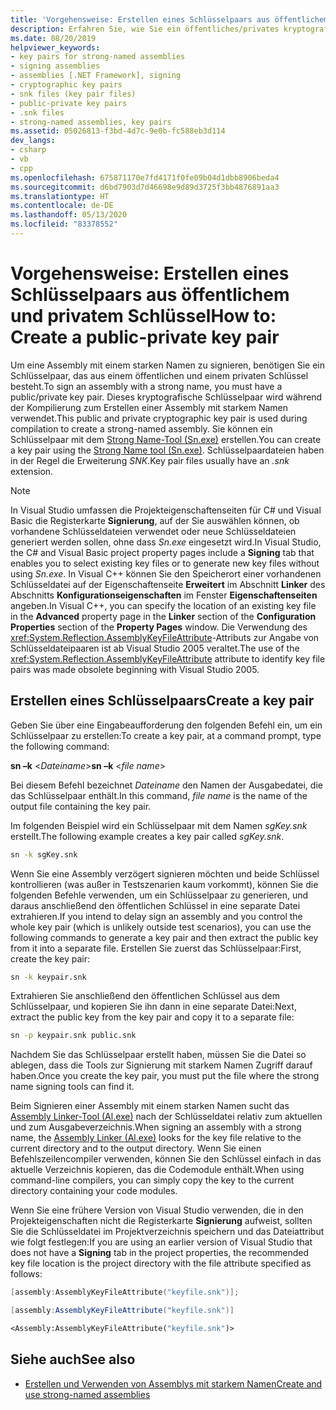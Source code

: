 ```yaml
---
title: 'Vorgehensweise: Erstellen eines Schlüsselpaars aus öffentlichem und privatem Schlüssel'
description: Erfahren Sie, wie Sie ein öffentliches/privates kryptografisches Schlüsselpaar erstellen, mit dem während der Kompilierung eine Assembly mit starkem Namen erstellt wird.
ms.date: 08/20/2019
helpviewer_keywords:
- key pairs for strong-named assemblies
- signing assemblies
- assemblies [.NET Framework], signing
- cryptographic key pairs
- snk files (key pair files)
- public-private key pairs
- .snk files
- strong-named assemblies, key pairs
ms.assetid: 05026813-f3bd-4d7c-9e0b-fc588eb3d114
dev_langs:
- csharp
- vb
- cpp
ms.openlocfilehash: 675871170e7fd4171f0fe09b04d1dbb8906beda4
ms.sourcegitcommit: d6bd7903d7d46698e9d89d3725f3bb4876891aa3
ms.translationtype: HT
ms.contentlocale: de-DE
ms.lasthandoff: 05/13/2020
ms.locfileid: "83378552"
---
```

# <a name="how-to-create-a-public-private-key-pair"></a><span data-ttu-id="8be07-103">Vorgehensweise: Erstellen eines Schlüsselpaars aus öffentlichem und privatem Schlüssel</span><span class="sxs-lookup"><span data-stu-id="8be07-103">How to: Create a public-private key pair</span></span>

<span data-ttu-id="8be07-104">Um eine Assembly mit einem starken Namen zu signieren, benötigen Sie ein Schlüsselpaar, das aus einem öffentlichen und einem privaten Schlüssel besteht.</span><span class="sxs-lookup"><span data-stu-id="8be07-104">To sign an assembly with a strong name, you must have a public/private key pair.</span></span> <span data-ttu-id="8be07-105">Dieses kryptografische Schlüsselpaar wird während der Kompilierung zum Erstellen einer Assembly mit starkem Namen verwendet.</span><span class="sxs-lookup"><span data-stu-id="8be07-105">This public and private cryptographic key pair is used during compilation to create a strong-named assembly.</span></span> <span data-ttu-id="8be07-106">Sie können ein Schlüsselpaar mit dem [Strong Name-Tool (Sn.exe)](../../framework/tools/sn-exe-strong-name-tool.md) erstellen.</span><span class="sxs-lookup"><span data-stu-id="8be07-106">You can create a key pair using the [Strong Name tool (Sn.exe)](../../framework/tools/sn-exe-strong-name-tool.md).</span></span> <span data-ttu-id="8be07-107">Schlüsselpaardateien haben in der Regel die Erweiterung *SNK*.</span><span class="sxs-lookup"><span data-stu-id="8be07-107">Key pair files usually have an *.snk* extension.</span></span>

> [!NOTE]
> <span data-ttu-id="8be07-108">In Visual Studio umfassen die Projekteigenschaftenseiten für C# und Visual Basic die Registerkarte **Signierung**, auf der Sie auswählen können, ob vorhandene Schlüsseldateien verwendet oder neue Schlüsseldateien generiert werden sollen, ohne dass *Sn.exe* eingesetzt wird.</span><span class="sxs-lookup"><span data-stu-id="8be07-108">In Visual Studio, the C# and Visual Basic project property pages include a **Signing** tab that enables you to select existing key files or to generate new key files without using *Sn.exe*.</span></span> <span data-ttu-id="8be07-109">In Visual C++ können Sie den Speicherort einer vorhandenen Schlüsseldatei auf der Eigenschaftenseite **Erweitert** im Abschnitt **Linker** des Abschnitts **Konfigurationseigenschaften** im Fenster **Eigenschaftenseiten** angeben.</span><span class="sxs-lookup"><span data-stu-id="8be07-109">In Visual C++, you can specify the location of an existing key file in the **Advanced** property page in the **Linker** section of the **Configuration Properties** section of the **Property Pages** window.</span></span> <span data-ttu-id="8be07-110">Die Verwendung des <xref:System.Reflection.AssemblyKeyFileAttribute>-Attributs zur Angabe von Schlüsseldateipaaren ist ab Visual Studio 2005 veraltet.</span><span class="sxs-lookup"><span data-stu-id="8be07-110">The use of the <xref:System.Reflection.AssemblyKeyFileAttribute> attribute to identify key file pairs was made obsolete beginning with Visual Studio 2005.</span></span>

## <a name="create-a-key-pair"></a><span data-ttu-id="8be07-111">Erstellen eines Schlüsselpaars</span><span class="sxs-lookup"><span data-stu-id="8be07-111">Create a key pair</span></span>

<span data-ttu-id="8be07-112">Geben Sie über eine Eingabeaufforderung den folgenden Befehl ein, um ein Schlüsselpaar zu erstellen:</span><span class="sxs-lookup"><span data-stu-id="8be07-112">To create a key pair, at a command prompt, type the following command:</span></span>

<span data-ttu-id="8be07-113">**sn –k** \<*Dateiname*></span><span class="sxs-lookup"><span data-stu-id="8be07-113">**sn –k** \<*file name*></span></span>

<span data-ttu-id="8be07-114">Bei diesem Befehl bezeichnet *Dateiname* den Namen der Ausgabedatei, die das Schlüsselpaar enthält.</span><span class="sxs-lookup"><span data-stu-id="8be07-114">In this command, *file name* is the name of the output file containing the key pair.</span></span>

<span data-ttu-id="8be07-115">Im folgenden Beispiel wird ein Schlüsselpaar mit dem Namen *sgKey.snk* erstellt.</span><span class="sxs-lookup"><span data-stu-id="8be07-115">The following example creates a key pair called *sgKey.snk*.</span></span>

```cmd
sn -k sgKey.snk
```

<span data-ttu-id="8be07-116">Wenn Sie eine Assembly verzögert signieren möchten und beide Schlüssel kontrollieren (was außer in Testszenarien kaum vorkommt), können Sie die folgenden Befehle verwenden, um ein Schlüsselpaar zu generieren, und daraus anschließend den öffentlichen Schlüssel in eine separate Datei extrahieren.</span><span class="sxs-lookup"><span data-stu-id="8be07-116">If you intend to delay sign an assembly and you control the whole key pair (which is unlikely outside test scenarios), you can use the following commands to generate a key pair and then extract the public key from it into a separate file.</span></span> <span data-ttu-id="8be07-117">Erstellen Sie zuerst das Schlüsselpaar:</span><span class="sxs-lookup"><span data-stu-id="8be07-117">First, create the key pair:</span></span>

```cmd
sn -k keypair.snk
```

<span data-ttu-id="8be07-118">Extrahieren Sie anschließend den öffentlichen Schlüssel aus dem Schlüsselpaar, und kopieren Sie ihn dann in eine separate Datei:</span><span class="sxs-lookup"><span data-stu-id="8be07-118">Next, extract the public key from the key pair and copy it to a separate file:</span></span>

```cmd
sn -p keypair.snk public.snk
```

<span data-ttu-id="8be07-119">Nachdem Sie das Schlüsselpaar erstellt haben, müssen Sie die Datei so ablegen, dass die Tools zur Signierung mit starkem Namen Zugriff darauf haben.</span><span class="sxs-lookup"><span data-stu-id="8be07-119">Once you create the key pair, you must put the file where the strong name signing tools can find it.</span></span>

<span data-ttu-id="8be07-120">Beim Signieren einer Assembly mit einem starken Namen sucht das [Assembly Linker-Tool (Al.exe)](../../framework/tools/al-exe-assembly-linker.md) nach der Schlüsseldatei relativ zum aktuellen und zum Ausgabeverzeichnis.</span><span class="sxs-lookup"><span data-stu-id="8be07-120">When signing an assembly with a strong name, the [Assembly Linker (Al.exe)](../../framework/tools/al-exe-assembly-linker.md) looks for the key file relative to the current directory and to the output directory.</span></span> <span data-ttu-id="8be07-121">Wenn Sie einen Befehlszeilencompiler verwenden, können Sie den Schlüssel einfach in das aktuelle Verzeichnis kopieren, das die Codemodule enthält.</span><span class="sxs-lookup"><span data-stu-id="8be07-121">When using command-line compilers, you can simply copy the key to the current directory containing your code modules.</span></span>

<span data-ttu-id="8be07-122">Wenn Sie eine frühere Version von Visual Studio verwenden, die in den Projekteigenschaften nicht die Registerkarte **Signierung** aufweist, sollten Sie die Schlüsseldatei im Projektverzeichnis speichern und das Dateiattribut wie folgt festlegen:</span><span class="sxs-lookup"><span data-stu-id="8be07-122">If you are using an earlier version of Visual Studio that does not have a **Signing** tab in the project properties, the recommended key file location is the project directory with the file attribute specified as follows:</span></span>

```cpp
[assembly:AssemblyKeyFileAttribute("keyfile.snk")];
```

```csharp
[assembly:AssemblyKeyFileAttribute("keyfile.snk")]
```

```vb
<Assembly:AssemblyKeyFileAttribute("keyfile.snk")>
```

## <a name="see-also"></a><span data-ttu-id="8be07-123">Siehe auch</span><span class="sxs-lookup"><span data-stu-id="8be07-123">See also</span></span>

- [<span data-ttu-id="8be07-124">Erstellen und Verwenden von Assemblys mit starkem Namen</span><span class="sxs-lookup"><span data-stu-id="8be07-124">Create and use strong-named assemblies</span></span>](create-use-strong-named.md)
